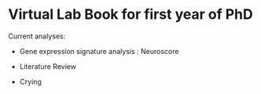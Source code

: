 # Virtual Lab Book for first year of PhD 

Current analyses: 

* Gene expression signature analysis : Neuroscore 

* Literature Review 

* Crying 
